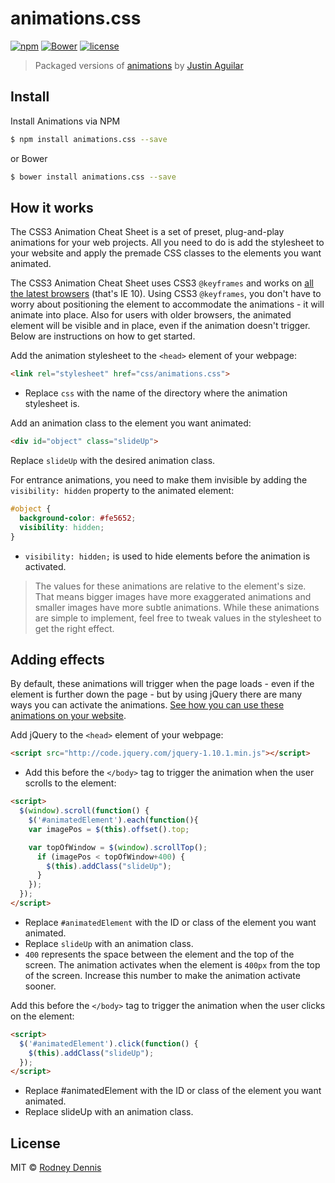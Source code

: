 # animations.css

[![npm](https://img.shields.io/npm/v/animations.css.svg)]() [![Bower](https://img.shields.io/bower/v/animations.css.svg)]() [![license](https://img.shields.io/github/license/rod/animations.css.svg)]()

> Packaged versions of [animations](http://www.justinaguilar.com/animations) by [Justin Aguilar](http://www.justinaguilar.com)

## Install

Install Animations via NPM

~~~ bash
$ npm install animations.css --save
~~~

or Bower

~~~ bash
$ bower install animations.css --save
~~~

## How it works

The CSS3 Animation Cheat Sheet is a set of preset, plug-and-play animations for your web projects. All you need to do is add the stylesheet to your website and apply the premade CSS classes to the elements you want animated.

The CSS3 Animation Cheat Sheet uses CSS3 `@keyframes` and works on [all the latest browsers](http://www.w3schools.com/cssref/css3_pr_animation-keyframes.asp) (that's IE 10). Using CSS3 `@keyframes`, you don't have to worry about positioning the element to accommodate the animations - it will animate into place. Also for users with older browsers, the animated element will be visible and in place, even if the animation doesn't trigger. Below are instructions on how to get started.

Add the animation stylesheet to the `<head>` element of your webpage:

~~~ html
<link rel="stylesheet" href="css/animations.css">
~~~

- Replace `css` with the name of the directory where the animation stylesheet is.

Add an animation class to the element you want animated:

~~~ html
<div id="object" class="slideUp">
~~~

Replace `slideUp` with the desired animation class.

For entrance animations, you need to make them invisible by adding the `visibility: hidden` property to the animated element:

~~~ css
#object {
  background-color: #fe5652;
  visibility: hidden;
}
~~~

- `visibility: hidden;` is used to hide elements before the animation is activated.

> The values for these animations are relative to the element's size. That means bigger images have more exaggerated animations and smaller images have more subtle animations. While these animations are simple to implement, feel free to tweak values in the stylesheet to get the right effect.

## Adding effects

By default, these animations will trigger when the page loads - even if the element is further down the page - but by using jQuery there are many ways you can activate the animations. [See how you can use these animations on your website](http://www.justinaguilar.com/animations/scrolling.html).

Add jQuery to the `<head>` element of your webpage:

~~~ html
<script src="http://code.jquery.com/jquery-1.10.1.min.js"></script>
~~~

- Add this before the `</body>` tag to trigger the animation when the user scrolls to the element:

~~~ html
<script>
  $(window).scroll(function() {
    $('#animatedElement').each(function(){
    var imagePos = $(this).offset().top;

    var topOfWindow = $(window).scrollTop();
      if (imagePos < topOfWindow+400) {
        $(this).addClass("slideUp");
      }
    });
  });
</script>
~~~

- Replace `#animatedElement` with the ID or class of the element you want animated.
- Replace `slideUp` with an animation class.
- `400` represents the space between the element and the top of the screen. The animation activates when the element is `400px` from the top of the screen. Increase this number to make the animation activate sooner.

Add this before the `</body>` tag to trigger the animation when the user clicks on the element:

~~~ html
<script>
  $('#animatedElement').click(function() {
    $(this).addClass("slideUp");
  });
</script>
~~~

- Replace #animatedElement with the ID or class of the element you want animated.
- Replace slideUp with an animation class.

## License
MIT © [Rodney Dennis](https://github.com/rod)
